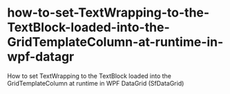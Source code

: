 # how-to-set-TextWrapping-to-the-TextBlock-loaded-into-the-GridTemplateColumn-at-runtime-in-wpf-datagr
How to set TextWrapping to the TextBlock loaded into the GridTemplateColumn at runtime in WPF DataGrid (SfDataGrid)
